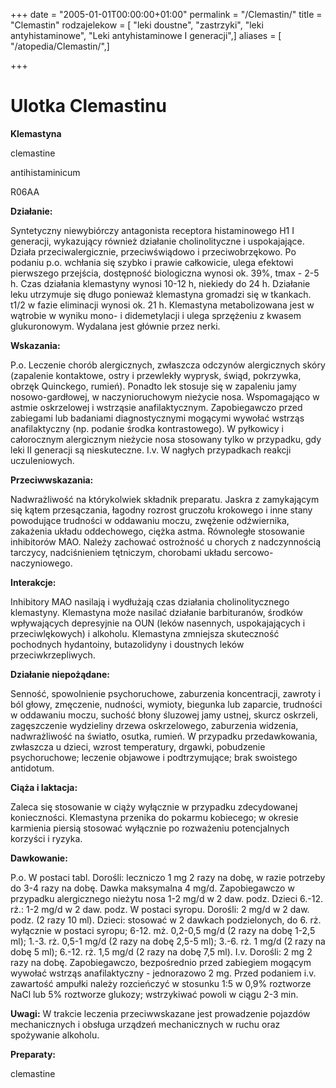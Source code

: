 +++
date = "2005-01-01T00:00:00+01:00"
permalink = "/Clemastin/"
title = "Clemastin"
rodzajelekow = [ "leki doustne", "zastrzyki", "leki antyhistaminowe", "Leki antyhistaminowe I generacji",]
aliases = [ "/atopedia/Clemastin/",]

+++

Ulotka Clemastinu
=================

**Klemastyna**

clemastine

antihistaminicum

R06AA

**Działanie:**

Syntetyczny niewybiórczy antagonista receptora histaminowego H1 I generacji, wykazujący również działanie cholinolityczne i uspokajające. Działa przeciwalergicznie, przeciwświądowo i przeciwobrzękowo. Po podaniu p.o. wchłania się szybko i prawie całkowicie, ulega efektowi pierwszego przejścia, dostępność biologiczna wynosi ok. 39%, tmax - 2-5 h. Czas działania klemastyny wynosi 10-12 h, niekiedy do 24 h. Działanie leku utrzymuje się długo ponieważ klemastyna gromadzi się w tkankach. t1/2 w fazie eliminacji wynosi ok. 21 h. Klemastyna metabolizowana jest w wątrobie w wyniku mono- i didemetylacji i ulega sprzężeniu z kwasem glukuronowym. Wydalana jest głównie przez nerki.

**Wskazania:**

P.o. Leczenie chorób alergicznych, zwłaszcza odczynów alergicznych skóry (zapalenie kontaktowe, ostry i przewlekły wyprysk, świąd, pokrzywka, obrzęk Quinckego, rumień). Ponadto lek stosuje się w zapaleniu jamy nosowo-gardłowej, w naczynioruchowym nieżycie nosa. Wspomagająco w astmie oskrzelowej i wstrząsie anafilaktycznym. Zapobiegawczo przed zabiegami lub badaniami diagnostycznymi mogącymi wywołać wstrząs anafilaktyczny (np. podanie środka kontrastowego). W pyłkowicy i całorocznym alergicznym nieżycie nosa stosowany tylko w przypadku, gdy leki II generacji są nieskuteczne. I.v. W nagłych przypadkach reakcji uczuleniowych.

**Przeciwwskazania:**

Nadwrażliwość na którykolwiek składnik preparatu. Jaskra z zamykającym się kątem przesączania, łagodny rozrost gruczołu krokowego i inne stany powodujące trudności w oddawaniu moczu, zwężenie odźwiernika, zakażenia układu oddechowego, ciężka astma. Równoległe stosowanie inhibitorów MAO. Należy zachować ostrożność u chorych z nadczynnością tarczycy, nadciśnieniem tętniczym, chorobami układu sercowo-naczyniowego.

**Interakcje:**

Inhibitory MAO nasilają i wydłużają czas działania cholinolitycznego klemastyny. Klemastyna może nasilać działanie barbituranów, środków wpływających depresyjnie na OUN (leków nasennych, uspokajających i przeciwlękowych) i alkoholu. Klemastyna zmniejsza skuteczność pochodnych hydantoiny, butazolidyny i doustnych leków przeciwkrzepliwych.

**Działanie niepożądane:**

Senność, spowolnienie psychoruchowe, zaburzenia koncentracji, zawroty i ból głowy, zmęczenie, nudności, wymioty, biegunka lub zaparcie, trudności w oddawaniu moczu, suchość błony śluzowej jamy ustnej, skurcz oskrzeli, zagęszczenie wydzieliny drzewa oskrzelowego, zaburzenia widzenia, nadwrażliwość na światło, osutka, rumień. W przypadku przedawkowania, zwłaszcza u dzieci, wzrost temperatury, drgawki, pobudzenie psychoruchowe; leczenie objawowe i podtrzymujące; brak swoistego antidotum.

**Ciąża i laktacja:**

Zaleca się stosowanie w ciąży wyłącznie w przypadku zdecydowanej konieczności. Klemastyna przenika do pokarmu kobiecego; w okresie karmienia piersią stosować wyłącznie po rozważeniu potencjalnych korzyści i ryzyka.

**Dawkowanie:**

P.o. W postaci tabl. Dorośli: leczniczo 1 mg 2 razy na dobę, w razie potrzeby do 3-4 razy na dobę. Dawka maksymalna 4 mg/d. Zapobiegawczo w przypadku alergicznego nieżytu nosa 1-2 mg/d w 2 daw. podz. Dzieci 6.-12. rż.: 1-2 mg/d w 2 daw. podz. W postaci syropu. Dorośli: 2 mg/d w 2 daw. podz. (2 razy 10 ml). Dzieci: stosować w 2 dawkach podzielonych, do 6. rż. wyłącznie w postaci syropu; 6-12. mż. 0,2-0,5 mg/d (2 razy na dobę 1-2,5 ml); 1.-3. rż. 0,5-1 mg/d (2 razy na dobę 2,5-5 ml); 3.-6. rż. 1 mg/d (2 razy na dobę 5 ml); 6.-12. rż. 1,5 mg/d (2 razy na dobę 7,5 ml). I.v. Dorośli: 2 mg 2 razy na dobę. Zapobiegawczo, bezpośrednio przed zabiegiem mogącym wywołać wstrząs anafilaktyczny - jednorazowo 2 mg. Przed podaniem i.v. zawartość ampułki należy rozcieńczyć w stosunku 1:5 w 0,9% roztworze NaCl lub 5% roztworze glukozy; wstrzykiwać powoli w ciągu 2-3 min.

**Uwagi:** W trakcie leczenia przeciwwskazane jest prowadzenie pojazdów mechanicznych i obsługa urządzeń mechanicznych w ruchu oraz spożywanie alkoholu.

**Preparaty:**

clemastine

